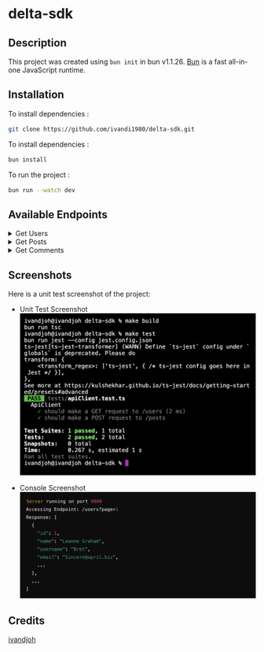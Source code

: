 # delta-sdk

## Description
This project was created using `bun init` in bun v1.1.26. [Bun](https://bun.sh) is a fast all-in-one JavaScript runtime.

## Installation

To install dependencies :

```bash
git clone https://github.com/ivandi1980/delta-sdk.git
```

To install dependencies :

```bash
bun install
```

To run the project :

```bash
bun run --watch dev
```

## Available Endpoints

<details>
  <summary>Get Users</summary>

-  <kbd>URL: http://localhost:8000/users</kbd>
-  <kbd>Method: GET</kbd>
-  <kbd>Query Parameter:</kbd>
- <kbd>page: (optional) The page number of the users you want to retrieve.</kbd>
- <kbd>Example Request:</kbd>
```bash
curl -X GET "http://localhost:8000/users?page=1" -H  "accept: application/json"
```
- <kbd>Example Response:</kbd>
```json
{
  "data": [
    {
      "id": 3,
      "name": "Clementine Bauch",
      "username": "Samantha",
      "email": "Nathan@yesenia.net",
      "address": {
        "street": "Douglas Extension",
        "suite": "Suite 847",
        "city": "McMacKenziehaven",
        "zipcode": "59590-4157",
        "geo": {
          "lat": "-68.6102",
          "lng": "-47.0653"
        }
      },
      "phone": "1-463-123-4447",
      "website": "ramiro.info",
      "company": {
        "name": "Romaguera-Jacobson",
        "catchPhrase": "Face to face bifurcated interface",
        "bs": "e-enable strategic applications"
      }
    },
    {
      "id": 4,
      "name": "Patricia Lebsack",
      "username": "Karianne",
      "email": "Julianne.OConner@kory.org",
      "address": {
        "street": "Holger Mall",
        "suite": "Apt. 692",
        "city": "South Elvis",
        "zipcode": "53919-4257",
        "geo": {
          "lat": "29.4572",
          "lng": "-164.2990"
        }
      },
      "phone": "493-170-9623 x156",
      "website": "kale.biz",
      "company": {
        "name": "Rebel-Corker",
        "catchPhrase": "Multi-tiered zero tolerance productivity",
        "bs": "transition cutting-edge web services"
      }
    }
  ]
}
```

</details>

<details>
  <summary>Get Posts</summary>

-  <kbd>URL: http://localhost:8000/posts</kbd>
-  <kbd>Method: GET</kbd>
-  <kbd>Query Parameter:</kbd>
- <kbd>page: (optional) The page number of the users you want to retrieve.</kbd>
- <kbd>Example Request:</kbd>
```bash
curl -X GET "http://localhost:8000/posts?page=1" -H  "accept: application/json"
```
- <kbd>Example Response:</kbd>
```json
{
  "data": [
    {
      "userId": 1,
      "id": 1,
      "title": "sunt aut facere repellat provident occaecati excepturi optio reprehenderit",
      "body": "quia et suscipit\nsuscipit recusandae consequuntur expedita et cum\nreprehenderit molestiae ut ut quas totam\nnostrum rerum est autem sunt rem eveniet architecto"
    },
    {
      "userId": 1,
      "id": 2,
      "title": "qui est esse",
      "body": "est rerum tempore vitae\nsequi sint nihil reprehenderit dolor beatae ea dolores neque\nfugiat blanditiis voluptate porro vel nihil molestiae ut reiciendis\nqui aperiam non debitis possimus qui neque nisi nulla"
    }
  ]
}
```

</details>

<details>
  <summary>Get Comments</summary>

-  <kbd>URL: http://localhost:8000/comments</kbd>
-  <kbd>Method: GET</kbd>
-  <kbd>Query Parameter:</kbd>
- <kbd>page: (optional) The page number of the users you want to retrieve.</kbd>
- <kbd>Example Request:</kbd>
```bash
curl -X GET "http://localhost:8000/comments?page=1" -H  "accept: application/json"
```
- <kbd>Example Response:</kbd>
```json
{
  "data": [
    {
      "postId": 1,
      "id": 1,
      "name": "id labore ex et quam laborum",
      "email": "Eliseo@gardner.biz",
      "body": "laudantium enim quasi est quidem magnam voluptate ipsam eos\ntempora quo necessitatibus\ndolor quam autem quasi\nreiciendis et nam sapiente accusantium"
    },
    {
      "postId": 1,
      "id": 2,
      "name": "quo vero reiciendis velit similique earum",
      "email": "Jayne_Kuhic@sydney.com",
      "body": "est natus enim nihil est dolore omnis voluptatem numquam\net omnis occaecati quod ullam at\nvoluptatem error expedita pariatur\nnihil sint nostrum voluptatem reiciendis et"
    }
  ]
}
```

</details>


## Screenshots

Here is a unit test screenshot of the project:

- Unit Test Screenshot
![Unit Test Screenshot](public/assets/unit-test.png)

- Console Screenshot
![Unit Test Screenshot](public/assets/console.png)

## Credits
[ivandjoh](https://github.com/ivandi1980)
